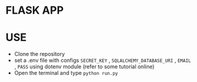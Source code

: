 # FLASK APP

# USE 
- Clone the repository
- set a .env file with configs `SECRET_KEY` , `SQLALCHEMY_DATABASE_URI` , `EMAIL` , `PASS` using dotenv module (refer to some tutorial online)
- Open the terminal and type `python run.py`
